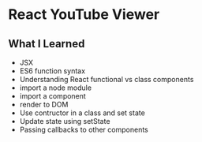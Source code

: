 # React YouTube Viewer

## What I Learned
- JSX
- ES6 function syntax
- Understanding React functional vs class components
- import a node module
- import a component
- render to DOM
- Use contructor in a class and set state
- Update state using setState
- Passing callbacks to other components

